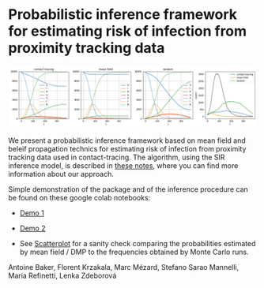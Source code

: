 # Probabilistic inference framework for estimating risk of infection from proximity tracking data

![demo](many_tests_prox10000_s1.1_pz20_m0.03_l0.02_tests20_seed10.png)

We present a probabilistic inference framework based on mean field and beleif propagation technics for estimating risk of infection from proximity tracking data used in contact-tracing. The algorithm,  using the SIR inference model, is described in [these notes](https://www.overleaf.com/read/tfhcpbvhmcwq), where you can find more information about our approach.

Simple demonstration of the package and of the inference procedure can be found on these google colab notebooks:

- [Demo 1](https://colab.research.google.com/drive/15qClUFJl_mWTVL6e2VG9mgsAgRQ9Armb)

- [Demo 2](https://colab.research.google.com/drive/1DJP-8rYwjJU9p63HUYpiDYlod3riJvJs)

- See [Scatterplot](https://colab.research.google.com/drive/1QcK2ilzqRiE7bnHqrfxjHhXbwEs_12WU) for a sanity check comparing the probabilities estimated by mean field / DMP to the frequencies obtained by Monte Carlo runs.

Antoine Baker, Florent Krzakala, Marc Mézard, Stefano Sarao Mannelli, Maria Refinetti, Lenka Zdeborová
